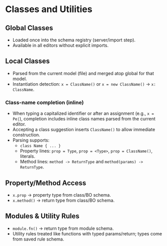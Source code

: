 # Classes and Utilities

## Global Classes
- Loaded once into the schema registry (server/import step).
- Available in all editors without explicit imports.

## Local Classes
- Parsed from the current model (file) and merged atop global for that model.
- Instantiation detection: `x = ClassName()` or `x = new ClassName()` → `x: ClassName`.

### Class-name completion (inline)
- When typing a capitalized identifier or after an assignment (e.g., `x = Pe|`), completion includes inline class names parsed from the current editor.
- Accepting a class suggestion inserts `ClassName()` to allow immediate construction.
- Parsing supports:
  - `class Name { ... }`
  - Property lines: `prop = Type`, `prop = <Type>`, `prop = ClassName()`, literals.
  - Method lines: `method -> ReturnType` and `method(params) -> ReturnType`.

## Property/Method Access
- `x.prop` → property type from class/BO schema.
- `x.method()` → return type from class/BO schema.

## Modules & Utility Rules
- `module.fn()` → return type from module schema.
- Utility rules treated like functions with typed params/return; types come from saved rule schema.
